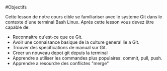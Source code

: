 #Objectifs 

Cette lesson de notre cours cible se familiariser avec le systeme Git dans le contexte d'une terminal Bash Linux. 
Après cette lesson vous devez être capable de:
	
- Reconnaitre qu'est-ce que ce Git. 
- Avoir une connaisance basique de la culture general lie a Git. 
- Trouver des specifications de manual sur Git.
- Creer un nouveau depot git depuis la terminal
- Apprendre a utiliser les commandes plus populaires: commit, pull, push. 
- Apprendre a resourdre des conflictes "merge"